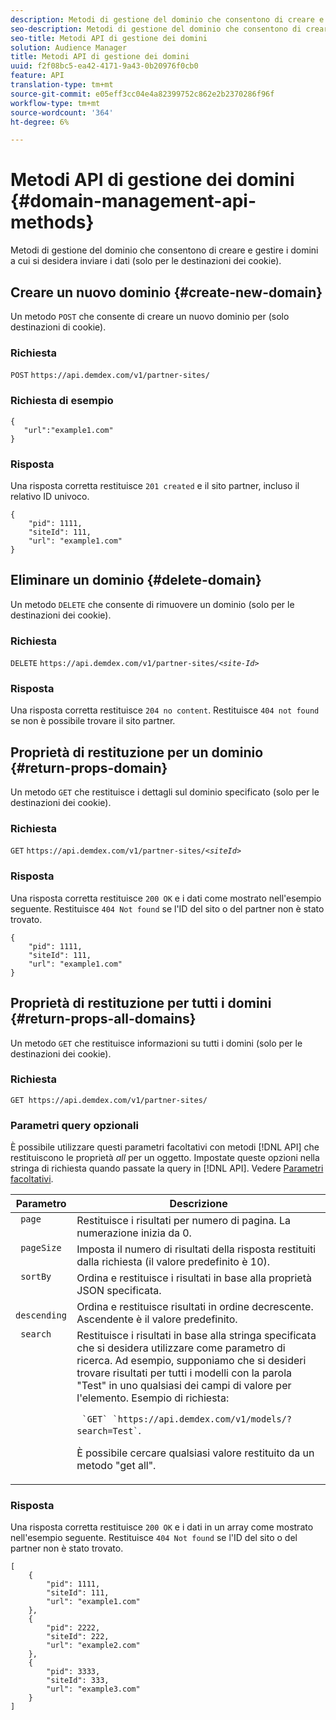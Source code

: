 ```yaml
---
description: Metodi di gestione del dominio che consentono di creare e gestire i domini a cui si desidera inviare i dati (solo per le destinazioni dei cookie).
seo-description: Metodi di gestione del dominio che consentono di creare e gestire i domini a cui si desidera inviare i dati (solo per le destinazioni dei cookie).
seo-title: Metodi API di gestione dei domini
solution: Audience Manager
title: Metodi API di gestione dei domini
uuid: f2f08bc5-ea42-4171-9a43-0b20976f0cb0
feature: API
translation-type: tm+mt
source-git-commit: e05eff3cc04e4a82399752c862e2b2370286f96f
workflow-type: tm+mt
source-wordcount: '364'
ht-degree: 6%

---
```



# Metodi API di gestione dei domini {#domain-management-api-methods}

Metodi di gestione del dominio che consentono di creare e gestire i domini a cui si desidera inviare i dati (solo per le destinazioni dei cookie).

<!-- c_partner_site.xml -->

## Creare un nuovo dominio {#create-new-domain}

Un metodo `POST` che consente di creare un nuovo dominio per (solo destinazioni di cookie).

<!-- r_post_new_partner_site.xml -->

### Richiesta

`POST` `https://api.demdex.com/v1/partner-sites/`

### Richiesta di esempio

```
{
   "url":"example1.com"
}
```

### Risposta

Una risposta corretta restituisce `201 created` e il sito partner, incluso il relativo ID univoco.

```
{
    "pid": 1111,
    "siteId": 111,
    "url": "example1.com"
}
```

## Eliminare un dominio {#delete-domain}

Un metodo `DELETE` che consente di rimuovere un dominio (solo per le destinazioni dei cookie).

<!-- r_delete_partner_site.xml -->

### Richiesta

`DELETE` `https://api.demdex.com/v1/partner-sites/`*`<site-Id>`*

### Risposta

Una risposta corretta restituisce `204 no content`. Restituisce `404 not found` se non è possibile trovare il sito partner.

## Proprietà di restituzione per un dominio {#return-props-domain}

Un metodo `GET` che restituisce i dettagli sul dominio specificato (solo per le destinazioni dei cookie).

<!-- r_get_partner_site.xml -->

### Richiesta

`GET` `https://api.demdex.com/v1/partner-sites/`*`<siteId>`*

### Risposta

Una risposta corretta restituisce `200 OK` e i dati come mostrato nell&#39;esempio seguente. Restituisce `404 Not found` se l&#39;ID del sito o del partner non è stato trovato.

```
{
    "pid": 1111,
    "siteId": 111,
    "url": "example1.com"
}
```

## Proprietà di restituzione per tutti i domini {#return-props-all-domains}

Un metodo `GET` che restituisce informazioni su tutti i domini (solo per le destinazioni dei cookie).

<!-- r_get_partner_sites.xml -->

### Richiesta

`GET https://api.demdex.com/v1/partner-sites/`

### Parametri query opzionali

È possibile utilizzare questi parametri facoltativi con metodi [!DNL API] che restituiscono le proprietà *all* per un oggetto. Impostate queste opzioni nella stringa di richiesta quando passate la query in [!DNL API]. Vedere [Parametri facoltativi](../../api/rest-api-main/aam-api-getting-started.md#optional-api-query-parameters).

<table id="table_B05A8EE22C9A4C72B84A8479E1AB7D0A"> 
 <thead> 
  <tr> 
   <th colname="col1" class="entry"> Parametro </th> 
   <th colname="col2" class="entry"> Descrizione </th> 
  </tr>
 </thead>
 <tbody> 
  <tr valign="top"> 
   <td colname="col1"><code> page</code> </td> 
   <td colname="col2"> Restituisce i risultati per numero di pagina. La numerazione inizia da 0. </td> 
  </tr> 
  <tr valign="top"> 
   <td colname="col1"><code> pageSize</code> </td> 
   <td colname="col2"> Imposta il numero di risultati della risposta restituiti dalla richiesta (il valore predefinito è 10). </td>
  </tr>
  <tr valign="top"> 
   <td colname="col1"><code> sortBy</code> </td> 
   <td colname="col2"> Ordina e restituisce i risultati in base alla proprietà JSON specificata. </td>
  </tr>
  <tr valign="top"> 
   <td colname="col1"><code> descending</code> </td>
   <td colname="col2"> Ordina e restituisce risultati in ordine decrescente. Ascendente è il valore predefinito. </td>
  </tr>
  <tr valign="top">
   <td colname="col1"><code> search</code> </td>
   <td colname="col2">Restituisce i risultati in base alla stringa specificata che si desidera utilizzare come parametro di ricerca. Ad esempio, supponiamo che si desideri trovare risultati per tutti i modelli con la parola "Test" in uno qualsiasi dei campi di valore per l'elemento. Esempio di richiesta: <p><code> `GET` `https://api.demdex.com/v1/models/?search=Test`</code>. </p> <p>È possibile cercare qualsiasi valore restituito da un metodo "get all". </p> </td>
  </tr> 
 </tbody> 
</table>

### Risposta

Una risposta corretta restituisce `200 OK` e i dati in un array come mostrato nell&#39;esempio seguente. Restituisce `404 Not found` se l&#39;ID del sito o del partner non è stato trovato.

```
[
    {
        "pid": 1111,
        "siteId": 111,
        "url": "example1.com"
    },
    {
        "pid": 2222,
        "siteId": 222,
        "url": "example2.com"
    },
    {
        "pid": 3333,
        "siteId": 333,
        "url": "example3.com"
    }
]
```
